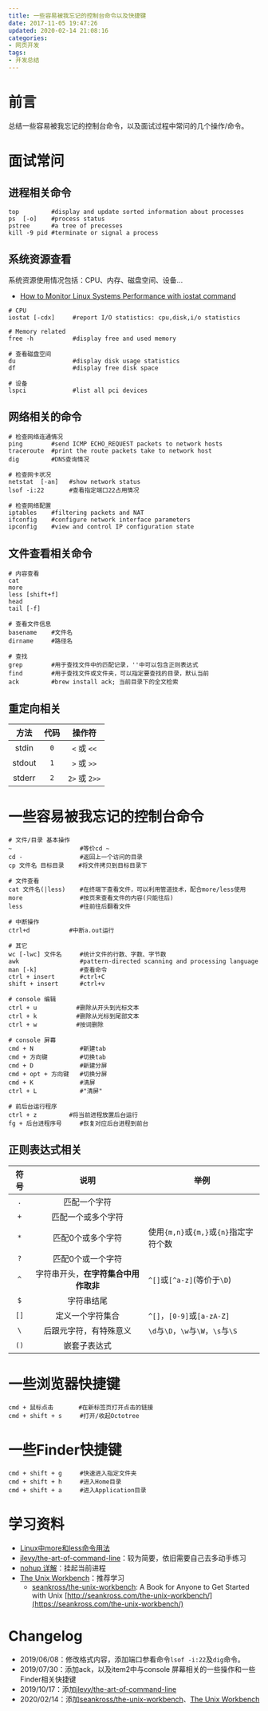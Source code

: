 ```yaml
---
title: 一些容易被我忘记的控制台命令以及快捷键
date: 2017-11-05 19:47:26
updated: 2020-02-14 21:08:16
categories:
- 网页开发
tags:
- 开发总结
---
```

# 前言
总结一些容易被我忘记的控制台命令，以及面试过程中常问的几个操作/命令。

<!-- more -->
# 面试常问
## 进程相关命令
```shell
top         #display and update sorted information about processes
ps  [-o]    #process status
pstree      #a tree of precesses
kill -9 pid #terminate or signal a process
```

## 系统资源查看
系统资源使用情况包括：CPU、内存、磁盘空间、设备...

- [How to Monitor Linux Systems Performance with iostat command](https://www.linuxtechi.com/monitor-linux-systems-performance-iostat-command/)

```shell
# CPU
iostat [-cdx]     #report I/O statistics: cpu,disk,i/o statistics

# Memory related
free -h           #display free and used memory

# 查看磁盘空间
du                #display disk usage statistics
df                #display free disk space

# 设备
lspci             #list all pci devices
```

## 网络相关的命令
```shell
# 检查网络连通情况
ping        #send ICMP ECHO_REQUEST packets to network hosts
traceroute  #print the route packets take to network host
dig         #DNS查询情况

# 检查网卡状况
netstat  [-an]   #show network status
lsof -i:22       #查看指定端口22占用情况

# 检查网络配置
iptables    #filtering packets and NAT
ifconfig    #configure network interface parameters
ipconfig    #view and control IP configuration state
```

## 文件查看相关命令
```shell
# 内容查看
cat
more
less [shift+f]
head
tail [-f]

# 查看文件信息
basename    #文件名
dirname     #路径名

# 查找
grep        #用于查找文件中的匹配记录，''中可以包含正则表达式
find        #用于查找文件或文件夹，可以指定要查找的目录，默认当前
ack         #brew install ack; 当前目录下的全文检索
```

## 重定向相关

| 方法 | 代码 | 操作符 |
| :--------: | :--------: | :--------: |
| stdin | `0` | `<` 或 `<<` |
| stdout | `1` | `>` 或 `>>` |
| stderr | `2` | `2>` 或 `2>>` |

# 一些容易被我忘记的控制台命令
```shell
# 文件/目录 基本操作
~                   #等价cd ~
cd -                #返回上一个访问的目录
cp 文件名 目标目录    #将文件拷贝到目标目录下

# 文件查看
cat 文件名(|less)    #在终端下查看文件，可以利用管道技术，配合more/less使用
more                #按页来查看文件的内容(只能往后)
less                #往前往后翻看文件

# 中断操作
ctrl+d           #中断a.out运行

# 其它
wc [-lwc] 文件名     #统计文件的行数、字数、字节数
awk                 #pattern-directed scanning and processing language
man [-k]            #查看命令
ctrl + insert       #ctrl+C
shift + insert      #ctrl+v

# console 编辑
ctrl + u           #删除从开头到光标文本
ctrl + k           #删除从光标到尾部文本
ctrl + w           #按词删除

# console 屏幕
cmd + N             #新建tab
cmd + 方向键         #切换tab
cmd + D             #新建分屏
cmd + opt + 方向键   #切换分屏
cmd + K             #清屏
ctrl + L            #"清屏"

# 前后台运行程序
ctrl + z         #将当前进程放置后台运行
fg + 后台进程序号     #恢复对应后台进程到前台
```

## 正则表达式相关
| 符号 | 说明 | 举例 |
| :--------: | :--------: | -------- |
| `.` | 匹配一个字符 |  |
| `+` | 匹配一个或多个字符 |  |
| `*` | 匹配0个或多个字符 | 使用`{m,n}`或`{m,}`或`{n}`指定字符个数 |
| `?` | 匹配0个或一个字符 |  |
| `^` | 字符串开头，**在字符集合中用作取非** | `^[]`或`[^a-z]`(等价于`\D`) |
| `$` | 字符串结尾 |  |
| `[]` | 定义一个字符集合 |`^[]`，`[0-9]`或`[a-zA-Z]`|
| `` \ `` | 后跟元字符，有特殊意义 | `\d`与`\D`，`\w`与`\W`，`\s`与`\S` |
| `()` | 嵌套子表达式 |  |

# 一些浏览器快捷键
```commands
cmd + 鼠标点击       #在新标签页打开点击的链接
cmd + shift + s     #打开/收起Octotree
```

# 一些Finder快捷键
```commands
cmd + shift + g     #快速进入指定文件夹
cmd + shift + h     #进入Home目录
cmd + shift + a     #进入Application目录
```

# 学习资料
- [Linux中more和less命令用法](https://www.cnblogs.com/aijianshi/p/5750911.html)
- [jlevy/the-art-of-command-line](https://github.com/jlevy/the-art-of-command-line/blob/master/README-zh.md)：较为简要，依旧需要自己去多动手练习
- [nohup 详解](https://www.cnblogs.com/jinxiao-pu/p/9131057.html)：挂起当前进程
- [The Unix Workbench](https://www.coursera.org/learn/unix)：推荐学习
    - [seankross/the-unix-workbench](https://github.com/seankross/the-unix-workbench):  A Book for Anyone to Get Started with Unix [http://seankross.com/the-unix-workbench/](https://seankross.com/the-unix-workbench/)

# Changelog
- 2019/06/08：修改格式内容，添加端口参看命令`lsof -i:22`及`dig`命令。
- 2019/07/30：添加ack，以及item2中与console 屏幕相关的一些操作和一些Finder相关快捷键
- 2019/10/17：添加[jlevy/the-art-of-command-line](https://github.com/jlevy/the-art-of-command-line/blob/master/README-zh.md)
- 2020/02/14：添加[seankross/the-unix-workbench](https://github.com/seankross/the-unix-workbench)、[The Unix Workbench](https://www.coursera.org/learn/unix)
